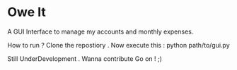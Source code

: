 # Owe It
A GUI Interface to manage my accounts and monthly expenses.

How to run ?
Clone the repostiory .
Now execute this :
python path/to/gui.py

Still UnderDevelopment .
Wanna contribute
Go on ! ;) 